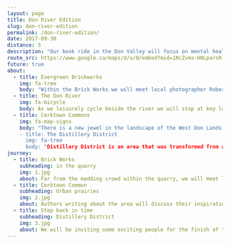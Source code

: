 ```yaml
---
layout: page
title: Don River Edition
slug: don-river-edition
permalink: /don-river-edition/
date: 2017-09-30
distance: 5
description: "Our book ride in the Don Valley will focus on mental health, nature and exercise through the lens of literature. Cycling, like reading, exercises the mind and can elevate one’s mood and decrease stress and depression."
route_src: https://www.google.ca/maps/d/u/0/embed?mid=1NcZvmx-H0LparsR-5NoI8SV-Wic
future: true
about:
  - title: Evergreen Brickworks
    img: fa-tree
    body: "Within the Brick Works we will meet local photographer Robert Burley, whose new book, Enduring Wilderness, will be published by ECW Press in May 2017. Mr. Burley will share his stories about photographing this area in particular, which will be interesting for those familiar with the Don Valley and wanting to see it from a new point of view, or to those unfamiliar with the ravines or new to the city. We will seek contributing writers to this book to elaborate on this project focusing on Toronto’s ravines. Jode Roberts from the David Suzuki Foundation will then speak about the preservation of the natural landscape."
  - title: The Don River
    img: fa-bicycle
    body: As we leisurely cycle beside the river we will stop at key locations for historical perspective.
  - title: Corktown Commons
    img: fa-map-signs
    body: "There is a new jewel in the landscape of the West Don Lands, Corktown Common, a 7.3 hectare park located at the foot of Lower River Street and Bayview Avenue. Situated on former industrial lands, the park has transformed an underutilized brownfield into a spectacular park and community meeting place featuring a lush landscape. With a marsh, sprawling lawns, urban prairies, playground areas, a splash pad and a variety of inviting features like a fireplace, permanent barbeque, large communal picnic tables and washrooms, this spectacular new greenspace is at the heart of an emerging new community. But does anyone know it’s here?
    - title: The Distillery District
      img: fa-tree
      body: "Distillery District is an area that was transformed from a derelict Victorian Industrial zone into a thriving commercial hub that honours its historical legacy; as the Toronto Star says, “To enter The Distillery is to step back into an era of horse-drawn carts, windmills and sailing ships.” The Distillery Historic District is widely regarded as Canada’s premier arts, culture and entertainment destination. A place brimming with creativity and creative people, that can inspire dreams and help them come true.
journey:
  - title: Brick Works
    subheading: in the quarry
    img: 1.jpg
    about: Far from the madding crowd within the quarry, we will meet local photographer Robert Burley, whose new book, Enduring Wilderness, will be published by ECW Press in May 2017.
  - title: Corktown Common
    subheading: Urban prairies
    img: 2.jpg
    about: Authors writing about the area will discuss their inspiration.
  - title: Step back in time
    subheading: Distillery District
    img: 3.jpg
    about: We will be inviting some exciting people for the finish of the Don River Edition.
---
```

